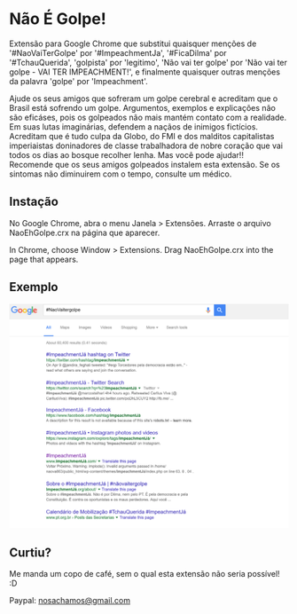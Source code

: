 Não É Golpe!
============

Extensão para Google Chrome que substitui quaisquer menções de '#NaoVaiTerGolpe' por '#ImpeachmentJa', '#FicaDilma' por '#TchauQuerida', 'golpista' por 'legitimo', 'Não vai ter golpe' por 'Não vai ter golpe - VAI TER IMPEACHMENT!', e finalmente quaisquer outras menções da palavra 'golpe' por 'Impeachment'. 

Ajude os seus amigos que sofreram um golpe cerebral e acreditam que o Brasil está sofrendo um golpe. Argumentos, exemplos e explicações não são eficáses, pois os golpeados não mais mantém contato com a realidade. Em suas lutas imaginárias, defendem a naçãos de inimigos fictícios. Acreditam que é tudo culpa da Globo, do FMI e dos malditos capitalistas imperiaistas doninadores de classe trabalhadora de nobre coração que vai todos os dias ao bosque recolher lenha. Mas você pode ajudar!! Recomende que os seus amigos golpeados instalem esta extensão. Se os sintomas não diminuirem com o tempo, consulte um médico.


Instação
--------

No Google Chrome, abra o menu Janela > Extensões. Arraste o arquivo NaoEhGolpe.crx na página que aparecer.

In Chrome, choose Window > Extensions.  Drag NaoEhGolpe.crx into the page that appears.


Exemplo
-------

![](exemplo.png)


Curtiu? 
-------

Me manda um copo de café, sem o qual esta extensão não seria possível! :D

Paypal: nosachamos@gmail.com
